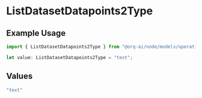 # ListDatasetDatapoints2Type

## Example Usage

```typescript
import { ListDatasetDatapoints2Type } from "@orq-ai/node/models/operations";

let value: ListDatasetDatapoints2Type = "text";
```

## Values

```typescript
"text"
```